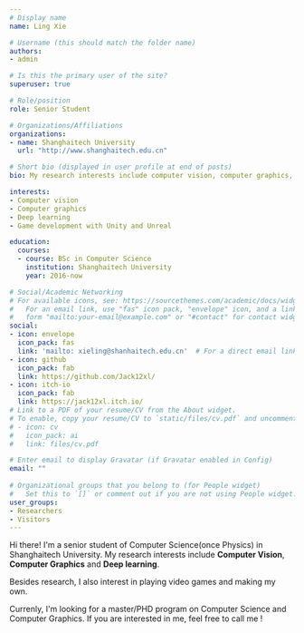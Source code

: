 ```yaml
---
# Display name
name: Ling Xie

# Username (this should match the folder name)
authors:
- admin

# Is this the primary user of the site?
superuser: true

# Role/position
role: Senior Student

# Organizations/Affiliations
organizations:
- name: Shanghaitech University
  url: "http://www.shanghaitech.edu.cn"

# Short bio (displayed in user profile at end of posts)
bio: My research interests include computer vision, computer graphics, and Deep learning.

interests:
- Computer vision
- Computer graphics
- Deep learning
- Game development with Unity and Unreal

education:
  courses:
  - course: BSc in Computer Science
    institution: Shanghaitech University
    year: 2016-now

# Social/Academic Networking
# For available icons, see: https://sourcethemes.com/academic/docs/widgets/#icons
#   For an email link, use "fas" icon pack, "envelope" icon, and a link in the
#   form "mailto:your-email@example.com" or "#contact" for contact widget.
social:
- icon: envelope
  icon_pack: fas
  link: 'mailto: xieling@shanhaitech.edu.cn'  # For a direct email link, use "mailto:test@example.org".
- icon: github
  icon_pack: fab
  link: https://github.com/Jack12xl/
- icon: itch-io
  icon_pack: fab
  link: https://jack12xl.itch.io/
# Link to a PDF of your resume/CV from the About widget.
# To enable, copy your resume/CV to `static/files/cv.pdf` and uncomment the lines below.  
# - icon: cv
#   icon_pack: ai
#   link: files/cv.pdf

# Enter email to display Gravatar (if Gravatar enabled in Config)
email: ""
  
# Organizational groups that you belong to (for People widget)
#   Set this to `[]` or comment out if you are not using People widget.  
user_groups:
- Researchers
- Visitors
---
```


Hi there! I'm a senior student of Computer Science(once Physics) in Shanghaitech University. My research interests include **Computer Vision**, **Computer Graphics** and **Deep learning**. 

Besides research, I also interest in playing video games and making my own.

Currenly, I'm looking for a master/PHD program on Computer Science and Computer Graphics. If you are interested in me, feel free to call me !
